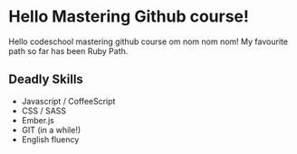 # Hello Mastering Github course!

Hello codeschool mastering github course om nom nom nom!
My favourite path so far has been Ruby Path.

## Deadly Skills

- Javascript / CoffeeScript
- CSS / SASS
- Ember.js
- GIT (in a while!)
- English fluency
